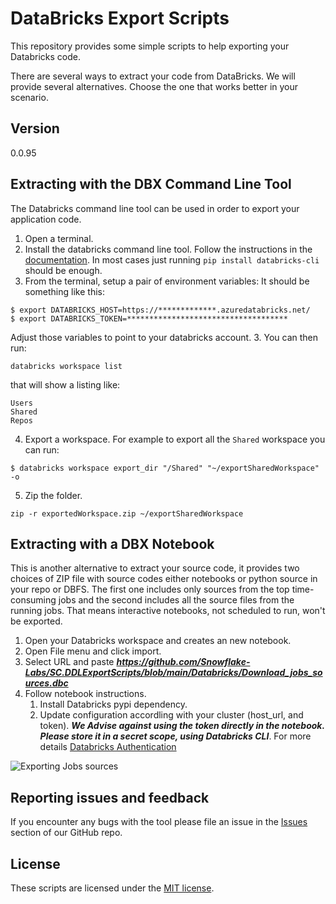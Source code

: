 # DataBricks Export Scripts

This repository provides some simple scripts to help exporting your Databricks code.

There are several ways to extract your code from DataBricks. We will provide several alternatives. Choose the one that works better in your scenario.

## Version
0.0.95

## Extracting with the DBX Command Line Tool

The Databricks command line tool can be used in order to export your application code.
1. Open a terminal.
1. Install the databricks command line tool. Follow the instructions in the [documentation](https://docs.databricks.com/dev-tools/cli/index.html). In most cases just running `pip install databricks-cli` should be enough.
2. From the terminal, setup a pair of environment variables:
It should be something like this:
```
$ export DATABRICKS_HOST=https://*************.azuredatabricks.net/
$ export DATABRICKS_TOKEN=************************************
```
Adjust those variables to point to your databricks account.
3. You can then run:
```
databricks workspace list
```
that will show a listing like:
```
Users
Shared
Repos
```
4. Export a workspace. For example to export all the `Shared` workspace you can run:
```
$ databricks workspace export_dir "/Shared" "~/exportSharedWorkspace" -o
```
5. Zip the folder.
```
zip -r exportedWorkspace.zip ~/exportSharedWorkspace
```

## Extracting with a DBX Notebook

This is another alternative to extract your source code, it provides two choices of ZIP file with source codes either notebooks or python source in your repo or DBFS. The first one includes only sources from the top time-consuming jobs and the second includes all the source files from the running jobs. That means interactive notebooks, not scheduled to run, won't be exported.

1. Open your Databricks workspace and creates an new notebook.
2. Open File menu and click import.
3. Select URL and paste ***https://github.com/Snowflake-Labs/SC.DDLExportScripts/blob/main/Databricks/Download_jobs_sources.dbc***
4. Follow notebook instructions.
   1. Install Databricks pypi dependency.
   2. Update configuration accordling with your cluster (host_url, and token). ***We Advise against using the token directly in the notebook. Please store it in a secret scope, using Databricks CLI***.  For more details [Databricks Authentication](https://docs.databricks.com/dev-tools/api/latest/authentication.html)

 ![Exporting Jobs sources](./images/notebook_export_source_codes.png)

## Reporting issues and feedback

If you encounter any bugs with the tool please file an issue in the
[Issues](https://github.com/Snowflake-Labs/SC.DDLExportScripts/issues) section of our GitHub repo.

## License

These scripts are licensed under the [MIT license](https://github.com/Snowflake-Labs/SC.DDLExportScripts/blob/main/Databricks/License.txt).
